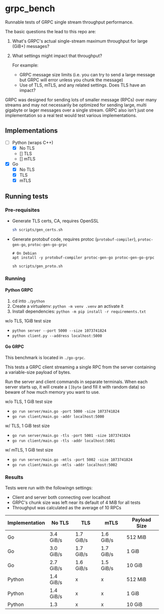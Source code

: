 # grpc_bench

Runnable tests of GRPC single stream throughput performance.

The basic questions the lead to this repo are:

1. What's GRPC's actual single-stream maximum throughput for large (GiB+) messages?
2. What settings might impact that throughput?

    For example:

    - GRPC message size limits (i.e. you can try to send a large message but GRPC will error unless you chunk the message)
    - Use of TLS, mTLS, and any related settings. Does TLS have an impact?

GRPC was designed for sending lots of smaller message (RPCs) over many streams and may not necessarily be optimized for sending large, multi gigabyte or lager messages over a single stream.
GRPC also isn't just one implementation so a real test would test various implementations.

## Implementations

- [ ] Python (wraps C++)
  - [x] No TLS
  - [] TLS
  - [] mTLS
- [x] Go
    - [x] No TLS
    - [x] TLS
    - [x] mTLS

## Running tests

### Pre-requisites

- Generate TLS certs, CA, requires OpenSSL

    ```sh
    sh scripts/gen_certs.sh
    ```
- Generate protobuf code, requires protoc (`protobuf-compiler`), `protoc-gen-go`, `protoc-gen-go-grpc`

    ```
    # On Debian
    apt install -y protobuf-compiler protoc-gen-go protoc-gen-go-grpc

    sh scripts/gen_proto.sh
    ```

### Running

#### Python GRPC

1. cd into `./python`
2. Create a virtualenv: `python -m venv .venv` an activate it
3. Install dependencies: `python -m pip install -r requirements.txt`


w/o TLS, 1GiB test size

- `python server --port 5000 --size 1073741824`
- `python client.py --address localhost:5000`

#### Go GRPC

This benchmark is located in `./go-grpc`.

This tests a GRPC client streaming a single RPC from the server containing a variable-size payload of bytes.

Run the server and client commands in separate terminals. When each server starts up, it will create a `[]byte` (and fill it with random data) so beware of how much memory you want to use.

w/o TLS, 1 GiB test size

- `go run server/main.go -port 5000 -size 1073741824`
- `go run client/main.go -addr localhost:5000`

w/ TLS, 1 GiB test size

- `go run server/main.go -tls -port 5001 -size 1073741824`
- `go run client/main.go -tls -addr localhost:5001`

w/ mTLS, 1 GiB test size

- `go run server/main.go -mtls -port 5002 -size 1073741824`
- `go run client/main.go -mtls -addr localhost:5002`

### Results

Tests were run with the followingn settings:

- Client and server both connecting over localhost
- GRPC's chunk size was left near its default of 4 MiB for all tests
- Throughput was calculated as the average of 10 RPCs


| Implementation | No TLS    | TLS       | mTLS       | Payload Size |
|----------------|-----------|-----------|------------|--------------|
| Go             | 3.4 GiB/s | 1.7 GiB/s | 1.6  GiB/s | 512 MiB      |
| Go             | 3.0 GiB/s | 1.7 GiB/s | 1.7  GiB/s | 1 GiB        |
| Go             | 2.7 GiB/s | 1.6 GiB/s | 1.5  GiB/s | 10 GiB       |
| Python         | 1.4 GiB/s | x         | x          | 512 MiB      |
| Python         | 1.4 GiB/s | x         | x          | 1 GiB        |
| Python         | 1.3       | x         | x          | 10 GiB       |
